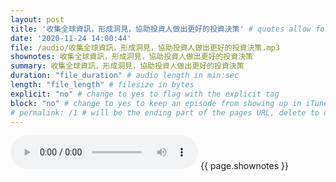 ```yaml
---
layout: post
title: '收集全球資訊，形成洞見，協助投資人做出更好的投資決策' # quotes allow forbidden characters like the colon
date: '2020-11-24 14:00:44'
file: /audio/收集全球資訊，形成洞見，協助投資人做出更好的投資決策.mp3
shownotes: 收集全球資訊，形成洞見，協助投資人做出更好的投資決策
summary: 收集全球資訊，形成洞見，協助投資人做出更好的投資決策
duration: "file_duration" # audio length in min:sec
length: "file_length" # filesize in bytes
explicit: "no" # change to yes to flag with the explicit tag
block: "no" # change to yes to keep an episode from showing up in iTunes
# permalink: /1 # will be the ending part of the pages URL, delete to default to the title
---
```


<audio controls>
<source src="{{site.url}}{{site.baseurl}}{{ page.file }}" type="audio/x-mp3">
Your browser does not support the audio element.
</audio>
{{ page.shownotes }}

